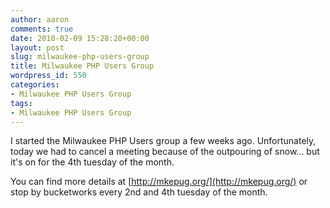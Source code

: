 ```yaml
---
author: aaron
comments: true
date: 2010-02-09 15:28:20+00:00
layout: post
slug: milwaukee-php-users-group
title: Milwaukee PHP Users Group
wordpress_id: 550
categories:
- Milwaukee PHP Users Group
tags:
- Milwaukee PHP Users Group
---
```


I started the Milwaukee PHP Users group a few weeks ago.  Unfortunately, today we had to cancel a meeting because of the outpouring of snow... but it's on for the 4th tuesday of the month.

You can find more details at [http://mkepug.org/](http://mkepug.org/) or stop by bucketworks every 2nd and 4th tuesday of the month.
